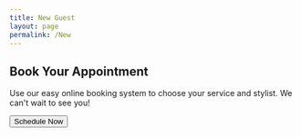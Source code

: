 ```yaml
---
title: New Guest
layout: page
permalink: /New
---
```


<h2>Book Your Appointment</h2>
<p>Use our easy online booking system to choose your service and stylist. We can't wait to see you!</p>
 <div class="cta">
  <button class="btn">Schedule Now</button>
</div>
  